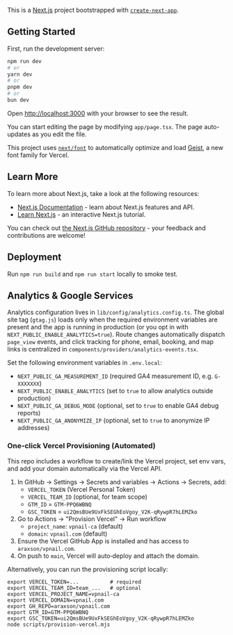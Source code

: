This is a [Next.js](https://nextjs.org) project bootstrapped with [`create-next-app`](https://nextjs.org/docs/app/api-reference/cli/create-next-app).

## Getting Started

First, run the development server:

```bash
npm run dev
# or
yarn dev
# or
pnpm dev
# or
bun dev
```

Open [http://localhost:3000](http://localhost:3000) with your browser to see the result.

You can start editing the page by modifying `app/page.tsx`. The page auto-updates as you edit the file.

This project uses [`next/font`](https://nextjs.org/docs/app/building-your-application/optimizing/fonts) to automatically optimize and load [Geist](https://vercel.com/font), a new font family for Vercel.

## Learn More

To learn more about Next.js, take a look at the following resources:

- [Next.js Documentation](https://nextjs.org/docs) - learn about Next.js features and API.
- [Learn Next.js](https://nextjs.org/learn) - an interactive Next.js tutorial.

You can check out [the Next.js GitHub repository](https://github.com/vercel/next.js) - your feedback and contributions are welcome!

## Deployment

Run `npm run build` and `npm run start` locally to smoke test.

## Analytics & Google Services

Analytics configuration lives in `lib/config/analytics.config.ts`. The global site tag (`gtag.js`) loads only when the required environment variables are present and the app is running in production (or you opt in with `NEXT_PUBLIC_ENABLE_ANALYTICS=true`). Route changes automatically dispatch `page_view` events, and click tracking for phone, email, booking, and map links is centralized in `components/providers/analytics-events.tsx`.

Set the following environment variables in `.env.local`:

- `NEXT_PUBLIC_GA_MEASUREMENT_ID` (required GA4 measurement ID, e.g. `G-XXXXXXX`)
- `NEXT_PUBLIC_ENABLE_ANALYTICS` (set to `true` to allow analytics outside production)
- `NEXT_PUBLIC_GA_DEBUG_MODE` (optional, set to `true` to enable GA4 debug reports)
- `NEXT_PUBLIC_GA_ANONYMIZE_IP` (optional, set to `true` to anonymize IP addresses)

### One‑click Vercel Provisioning (Automated)

This repo includes a workflow to create/link the Vercel project, set env vars, and add your domain automatically via the Vercel API.

1. In GitHub → Settings → Secrets and variables → Actions → Secrets, add:
   - `VERCEL_TOKEN` (Vercel Personal Token)
   - `VERCEL_TEAM_ID` (optional, for team scope)
   - `GTM_ID` = `GTM-PPQ6WBNQ`
   - `GSC_TOKEN` = `ui2QmsBUe9UxFkSEGhEoVgoy_V2K-qRywpR7hLEMZko`
2. Go to Actions → "Provision Vercel" → Run workflow
   - `project_name`: `vpnail-ca` (default)
   - `domain`: `vpnail.com` (default)
3. Ensure the Vercel GitHub App is installed and has access to `araxson/vpnail.com`.
4. On push to `main`, Vercel will auto‑deploy and attach the domain.

Alternatively, you can run the provisioning script locally:

```
export VERCEL_TOKEN=...          # required
export VERCEL_TEAM_ID=team_...   # optional
export VERCEL_PROJECT_NAME=vpnail-ca
export VERCEL_DOMAIN=vpnail.com
export GH_REPO=araxson/vpnail.com
export GTM_ID=GTM-PPQ6WBNQ
export GSC_TOKEN=ui2QmsBUe9UxFkSEGhEoVgoy_V2K-qRywpR7hLEMZko
node scripts/provision-vercel.mjs
```
